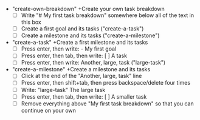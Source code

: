 
- "create-own-breakdown" +Create your own task breakdown
  - [ ] Write "# My first task breakdown" somewhere below all of the text in this box
  - [ ] Create a first goal and its tasks ("create-a-task")
  - [ ] Create a milestone and its tasks ("create-a-milestone")

- "create-a-task" +Create a first milestone and its tasks
  - [ ] Press enter, then write: - My first goal
  - [ ] Press enter, then tab, then write: [ ] A task
  - [ ] Press enter, then write: Another, large, task ("large-task")

- "create-a-milestone" +Create a milestone and its tasks
  - [ ] Click at the end of the "Another, large, task" line
  - [ ] Press enter, then shift+tab, then press backspace/delete four times
  - [ ] Write: "large-task" The large task
  - [ ] Press enter, then tab, then write: [ ] A smaller task
  - [ ] Remove everything above "My first task breakdown" so that you can continue on your own
